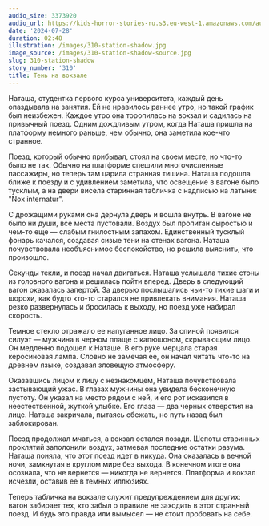 ```yaml
---
audio_size: 3373920
audio_url: https://kids-horror-stories-ru.s3.eu-west-1.amazonaws.com/audio/310-station-shadow.mp3
date: '2024-07-28'
duration: 02:48
illustration: /images/310-station-shadow.jpg
image_source: /images/310-station-shadow-source.jpg
slug: 310-station-shadow
story_number: '310'
title: Тень на вокзале
---
```


Наташа, студентка первого курса университета, каждый день опаздывала на занятия. Ей не нравилось раннее утро, но такой график был неизбежен. Каждое утро она торопилась на вокзал и садилась на привычный поезд. Одним дождливым утром, когда Наташа пришла на платформу немного раньше, чем обычно, она заметила кое-что странное.

Поезд, который обычно прибывал, стоял на своем месте, но что-то было не так. Обычно на платформе спешили многочисленные пассажиры, но теперь там царила странная тишина. Наташа подошла ближе к поезду и с удивлением заметила, что освещение в вагоне было тусклым, а на двери висела старинная табличка с надписью на латыни: "Nox internatur".

С дрожащими руками она дернула дверь и вошла внутрь. В вагоне не было ни души, все места пустовали. Воздух был пропитан сыростью и чем-то еще — слабым гнилостным запахом. Единственный тусклый фонарь качался, создавая сизые тени на стенах вагона. Наташа почувствовала необъяснимое беспокойство, но решила выяснить, что произошло.

Секунды текли, и поезд начал двигаться. Наташа услышала тихие стоны из головного вагона и решилась пойти вперед. Дверь в следующий вагон оказалась запертой. За дверью послышались чьи-то тихие шаги и шорохи, как будто кто-то старался не привлекать внимания. Наташа резко развернулась и бросилась к выходу, но поезд уже набирал скорость.

Темное стекло отражало ее напуганное лицо. За спиной появился силуэт — мужчина в черном плаще с капюшоном, скрывающим лицо. Он медленно подошел к Наташе. В его руке мерцала старая керосиновая лампа. Словно не замечая ее, он начал читать что-то на древнем языке, создавая зловещую атмосферу.

Оказавшись лицом к лицу с незнакомцем, Наташа почувствовала застывающий ужас. В глазах мужчины она увидела бесконечную пустоту. Он указал на место рядом с ней, и его рот исказился в неестественной, жуткой улыбке. Его глаза — два черных отверстия на лице. Наташа закричала, пытаясь сбежать, но путь назад был заблокирован.

Поезд продолжал мчаться, а вокзал остался позади. Шепоты старинных проклятий заполонили воздух, затмевая последние остатки разума. Наташа поняла, что этот поезд идет в никуда. Она оказалась в вечной ночи, замкнутая в круглом мире без выхода. В конечном итоге она осознала, что не вернется — никогда не вернется. Платформа и вокзал исчезли, оставив ее в темных иллюзиях.

Теперь табличка на вокзале служит предупреждением для других: вагон забирает тех, кто забыл о правиле не заходить в этот странный поезд. И будь это правда или вымысел — не стоит пробовать на себе.